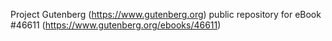 Project Gutenberg (https://www.gutenberg.org) public repository for eBook #46611 (https://www.gutenberg.org/ebooks/46611)
